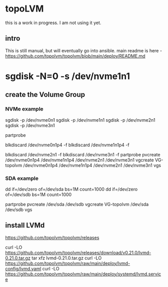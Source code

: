 # topoLVM
this is a work in progress. I am not using it yet.

## intro
This is still manual, but will eventually go into ansible.
main readme is here - https://github.com/topolvm/topolvm/blob/main/deploy/README.md
# sgdisk -N=0 -s /dev/nvme1n1

## create the Volume Group
### NVMe example
sgdisk -p /dev/nvme0n1
sgdisk -p /dev/nvme1n1
sgdisk -p /dev/nvme2n1
sgdisk -p /dev/nvme3n1

partprobe

blkdiscard /dev/nvme0n1p4 -f
blkdiscard /dev/nvme1n1p4 -f

blkdiscard /dev/nvme2n1 -f
blkdiscard /dev/nvme3n1 -f
partprobe
pvcreate /dev/nvme0n1p4 /dev/nvme1n1p4 /dev/nvme2n1 /dev/nvme3n1
vgcreate VG-topolvm /dev/nvme0n1p4 /dev/nvme1n1p4 /dev/nvme2n1 /dev/nvme3n1
vgs

### SDA example
dd if=/dev/zero of=/dev/sda bs=1M count=1000
dd if=/dev/zero of=/dev/sdb bs=1M count=1000

partprobe
pvcreate /dev/sda /dev/sdb
vgcreate VG-topolvm /dev/sda /dev/sdb
vgs

## install LVMd
https://github.com/topolvm/topolvm/releases

curl -LO https://github.com/topolvm/topolvm/releases/download/v0.21.0/lvmd-0.21.0.tar.gz
tar xfz lvmd-0.21.0.tar.gz
curl -LO https://github.com/topolvm/topolvm/raw/main/deploy/lvmd-config/lvmd.yaml
curl -LO https://github.com/topolvm/topolvm/raw/main/deploy/systemd/lvmd.service